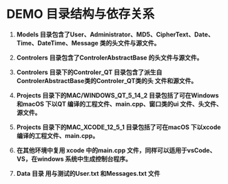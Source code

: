 # DEMO 目录结构与依存关系

1. **Models 目录包含了User、Administrator、MD5、CipherText、Date、Time、DateTime、Message 类的头文件与源文件。**
2. **Controlers 目录包含了ControlerAbstractBase 的头文件与源文件。**
3. **Controlers 目录下的Controler_QT 目录包含了派生自ControlerAbstractBase类的Controler_QT类的头
   文件和源文件。**

4. **Projects 目录下的MAC/WINDOWS_QT_5_14_2 目录包括了可在Windows 和macOS 下以QT 编译的工程文件、main.cpp、窗口类的ui 文件、头文件、源文件。**
5. **Projects 目录下的MAC_XCODE_12_5_1 目录包括了可在macOS 下以xcode 编译的工程文件、main.cpp。**
6. **在其他环境中复用 xcode 中的main.cpp 文件，同样可以适用于vsCode、VS，在windows 系统中生成控制台程序。**
7. **Data 目录 用与测试的User.txt 和Messages.txt 文件**